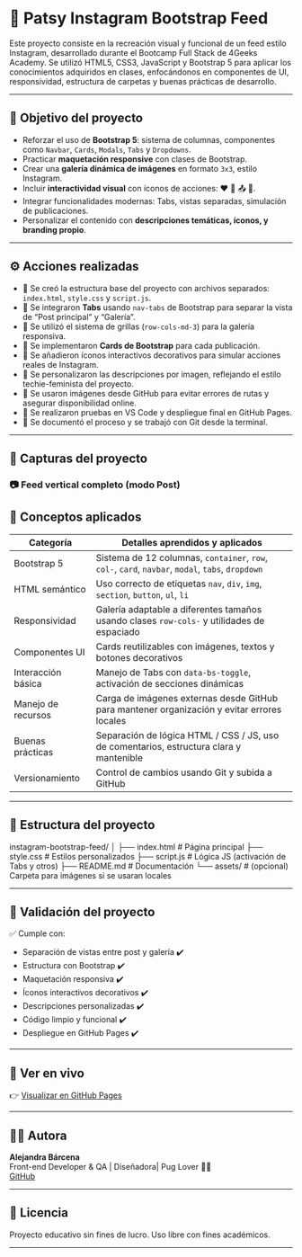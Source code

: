 # 🐾 Patsy Instagram Bootstrap Feed

Este proyecto consiste en la recreación visual y funcional de un feed estilo Instagram, desarrollado durante el Bootcamp Full Stack de 4Geeks Academy. Se utilizó HTML5, CSS3, JavaScript y Bootstrap 5 para aplicar los conocimientos adquiridos en clases, enfocándonos en componentes de UI, responsividad, estructura de carpetas y buenas prácticas de desarrollo.

---

## 🎯 Objetivo del proyecto

- Reforzar el uso de **Bootstrap 5**: sistema de columnas, componentes como `Navbar`, `Cards`, `Modals`, `Tabs` y `Dropdowns`.
- Practicar **maquetación responsive** con clases de Bootstrap.
- Crear una **galería dinámica de imágenes** en formato `3x3`, estilo Instagram.
- Incluir **interactividad visual** con íconos de acciones: ❤️ 💬 📤 💾.
- Integrar funcionalidades modernas: Tabs, vistas separadas, simulación de publicaciones.
- Personalizar el contenido con **descripciones temáticas, íconos, y branding propio**.

---

## ⚙️ Acciones realizadas

- 🔹 Se creó la estructura base del proyecto con archivos separados: `index.html`, `style.css` y `script.js`.
- 🔹 Se integraron **Tabs** usando `nav-tabs` de Bootstrap para separar la vista de “Post principal” y “Galería”.
- 🔹 Se utilizó el sistema de grillas (`row-cols-md-3`) para la galería responsiva.
- 🔹 Se implementaron **Cards de Bootstrap** para cada publicación.
- 🔹 Se añadieron íconos interactivos decorativos para simular acciones reales de Instagram.
- 🔹 Se personalizaron las descripciones por imagen, reflejando el estilo techie-feminista del proyecto.
- 🔹 Se usaron imágenes desde GitHub para evitar errores de rutas y asegurar disponibilidad online.
- 🔹 Se realizaron pruebas en VS Code y despliegue final en GitHub Pages.
- 🔹 Se documentó el proceso y se trabajó con Git desde la terminal.

---

## 📸 Capturas del proyecto

### 📷 Feed vertical completo (modo Post)




## 🧠 Conceptos aplicados

| Categoría         | Detalles aprendidos y aplicados                                                                 |
|------------------|-------------------------------------------------------------------------------------------------|
| Bootstrap 5       | Sistema de 12 columnas, `container`, `row`, `col-`, `card`, `navbar`, `modal`, `tabs`, `dropdown` |
| HTML semántico    | Uso correcto de etiquetas `nav`, `div`, `img`, `section`, `button`, `ul`, `li`                 |
| Responsividad     | Galería adaptable a diferentes tamaños usando clases `row-cols-` y utilidades de espaciado     |
| Componentes UI    | Cards reutilizables con imágenes, textos y botones decorativos                                 |
| Interacción básica| Manejo de Tabs con `data-bs-toggle`, activación de secciones dinámicas                         |
| Manejo de recursos| Carga de imágenes externas desde GitHub para mantener organización y evitar errores locales    |
| Buenas prácticas  | Separación de lógica HTML / CSS / JS, uso de comentarios, estructura clara y mantenible        |
| Versionamiento    | Control de cambios usando Git y subida a GitHub                                                 |

---

## 📁 Estructura del proyecto

instagram-bootstrap-feed/
│
├── index.html # Página principal
├── style.css # Estilos personalizados
├── script.js # Lógica JS (activación de Tabs y otros)
├── README.md # Documentación
└── assets/ # (opcional) Carpeta para imágenes si se usaran locales


---

## 🧪 Validación del proyecto

✅ Cumple con:
- Separación de vistas entre post y galería ✔️  
- Estructura con Bootstrap ✔️  
- Maquetación responsiva ✔️  
- Íconos interactivos decorativos ✔️  
- Descripciones personalizadas ✔️  
- Código limpio y funcional ✔️  
- Despliegue en GitHub Pages ✔️

---

## 🚀 Ver en vivo

👉 [Visualizar en GitHub Pages](https://alejandrabarcena.github.io/instagram-bootstrap-feed/)

---

## 👩‍💻 Autora

**Alejandra Bárcena**  
Front-end Developer & QA | Diseñadora| Pug Lover 🐶✨  
[GitHub](https://github.com/alejandrabarcena)

---

## 📜 Licencia

Proyecto educativo sin fines de lucro. Uso libre con fines académicos.

---
